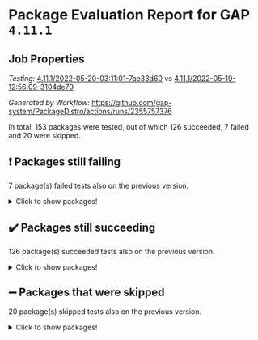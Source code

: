 # Package Evaluation Report for GAP `4.11.1`

## Job Properties

*Testing:* [4.11.1/2022-05-20-03:11:01-7ae33d60](https://github.com/gap-system/PackageDistro/blob/data/reports/4.11.1/2022-05-20-03:11:01-7ae33d60) vs [4.11.1/2022-05-19-12:56:09-3104de70](https://github.com/gap-system/PackageDistro/blob/data/reports/4.11.1/2022-05-19-12:56:09-3104de70)

*Generated by Workflow:* https://github.com/gap-system/PackageDistro/actions/runs/2355757376

In total, 153 packages were tested, out of which 126 succeeded, 7 failed and 20 were skipped.

## :exclamation: Packages still failing

7 package(s) failed tests also on the previous version.
<details><summary>Click to show packages!</summary>

- fining 1.4.1 [(failure)](https://github.com/gap-system/PackageDistro/runs/6518175767?check_suite_focus=true)
- francy 1.2.4 [(failure)](https://github.com/gap-system/PackageDistro/runs/6518176064?check_suite_focus=true)
- hap 1.39 [(failure)](https://github.com/gap-system/PackageDistro/runs/6518176546?check_suite_focus=true)
- normalizinterface 1.3.2 [(failure)](https://github.com/gap-system/PackageDistro/runs/6518177985?check_suite_focus=true)
- packagemanager 1.2 [(failure)](https://github.com/gap-system/PackageDistro/runs/6518178354?check_suite_focus=true)
- recog 1.3.2 [(failure)](https://github.com/gap-system/PackageDistro/runs/6518178928?check_suite_focus=true)
- semigroups 4.0.0 [(failure)](https://github.com/gap-system/PackageDistro/runs/6518179245?check_suite_focus=true)
</details>

## :heavy_check_mark: Packages still succeeding

126 package(s) succeeded tests also on the previous version.
<details><summary>Click to show packages!</summary>

- ace 5.4 [(success)](https://github.com/gap-system/PackageDistro/runs/6518173874?check_suite_focus=true)
- aclib 1.3.2 [(success)](https://github.com/gap-system/PackageDistro/runs/6518173953?check_suite_focus=true)
- agt 0.2 [(success)](https://github.com/gap-system/PackageDistro/runs/6518174032?check_suite_focus=true)
- alnuth 3.2.1 [(success)](https://github.com/gap-system/PackageDistro/runs/6518174109?check_suite_focus=true)
- anupq 3.2.6 [(success)](https://github.com/gap-system/PackageDistro/runs/6518174175?check_suite_focus=true)
- atlasrep 2.1.2 [(success)](https://github.com/gap-system/PackageDistro/runs/6518174228?check_suite_focus=true)
- autodoc 2022.03.10 [(success)](https://github.com/gap-system/PackageDistro/runs/6518174281?check_suite_focus=true)
- automata 1.15 [(success)](https://github.com/gap-system/PackageDistro/runs/6518174320?check_suite_focus=true)
- automgrp 1.3.2 [(success)](https://github.com/gap-system/PackageDistro/runs/6518174383?check_suite_focus=true)
- autpgrp 1.10.2 [(success)](https://github.com/gap-system/PackageDistro/runs/6518174430?check_suite_focus=true)
- cap 2022.05-07 [(success)](https://github.com/gap-system/PackageDistro/runs/6518174469?check_suite_focus=true)
- caratinterface 2.3.3 [(success)](https://github.com/gap-system/PackageDistro/runs/6518174510?check_suite_focus=true)
- cddinterface 2020.06.24 [(success)](https://github.com/gap-system/PackageDistro/runs/6518174542?check_suite_focus=true)
- circle 1.6.5 [(success)](https://github.com/gap-system/PackageDistro/runs/6518174575?check_suite_focus=true)
- classicpres 1.22 [(success)](https://github.com/gap-system/PackageDistro/runs/6518174624?check_suite_focus=true)
- cohomolo 1.6.10 [(success)](https://github.com/gap-system/PackageDistro/runs/6518174664?check_suite_focus=true)
- congruence 1.2.4 [(success)](https://github.com/gap-system/PackageDistro/runs/6518174689?check_suite_focus=true)
- corelg 1.56 [(success)](https://github.com/gap-system/PackageDistro/runs/6518174732?check_suite_focus=true)
- crime 1.6 [(success)](https://github.com/gap-system/PackageDistro/runs/6518174798?check_suite_focus=true)
- crisp 1.4.5 [(success)](https://github.com/gap-system/PackageDistro/runs/6518174845?check_suite_focus=true)
- crypting 0.10 [(success)](https://github.com/gap-system/PackageDistro/runs/6518174901?check_suite_focus=true)
- cryst 4.1.24 [(success)](https://github.com/gap-system/PackageDistro/runs/6518174952?check_suite_focus=true)
- crystcat 1.1.9 [(success)](https://github.com/gap-system/PackageDistro/runs/6518174992?check_suite_focus=true)
- ctbllib 1.3.4 [(success)](https://github.com/gap-system/PackageDistro/runs/6518175055?check_suite_focus=true)
- cubefree 1.19 [(success)](https://github.com/gap-system/PackageDistro/runs/6518175100?check_suite_focus=true)
- curlinterface 2.2.2 [(success)](https://github.com/gap-system/PackageDistro/runs/6518175150?check_suite_focus=true)
- cvec 2.7.5 [(success)](https://github.com/gap-system/PackageDistro/runs/6518175198?check_suite_focus=true)
- datastructures 0.2.7 [(success)](https://github.com/gap-system/PackageDistro/runs/6518175243?check_suite_focus=true)
- deepthought 1.0.5 [(success)](https://github.com/gap-system/PackageDistro/runs/6518175294?check_suite_focus=true)
- design 1.7 [(success)](https://github.com/gap-system/PackageDistro/runs/6518175364?check_suite_focus=true)
- difsets 2.3.1 [(success)](https://github.com/gap-system/PackageDistro/runs/6518175426?check_suite_focus=true)
- digraphs 1.5.2 [(success)](https://github.com/gap-system/PackageDistro/runs/6518175491?check_suite_focus=true)
- edim 1.3.5 [(success)](https://github.com/gap-system/PackageDistro/runs/6518175546?check_suite_focus=true)
- example 4.3.1 [(success)](https://github.com/gap-system/PackageDistro/runs/6518175602?check_suite_focus=true)
- factint 1.6.3 [(success)](https://github.com/gap-system/PackageDistro/runs/6518175635?check_suite_focus=true)
- ferret 1.0.7 [(success)](https://github.com/gap-system/PackageDistro/runs/6518175675?check_suite_focus=true)
- fga 1.4.0 [(success)](https://github.com/gap-system/PackageDistro/runs/6518175727?check_suite_focus=true)
- float 1.0.3 [(success)](https://github.com/gap-system/PackageDistro/runs/6518175814?check_suite_focus=true)
- format 1.4.3 [(success)](https://github.com/gap-system/PackageDistro/runs/6518175863?check_suite_focus=true)
- forms 1.2.7 [(success)](https://github.com/gap-system/PackageDistro/runs/6518175907?check_suite_focus=true)
- fplsa 1.2.5 [(success)](https://github.com/gap-system/PackageDistro/runs/6518175977?check_suite_focus=true)
- fr 2.4.8 [(success)](https://github.com/gap-system/PackageDistro/runs/6518176023?check_suite_focus=true)
- fwtree 1.3 [(success)](https://github.com/gap-system/PackageDistro/runs/6518176096?check_suite_focus=true)
- gbnp 1.0.5 [(success)](https://github.com/gap-system/PackageDistro/runs/6518176128?check_suite_focus=true)
- generalizedmorphismsforcap 2022.05-01 [(success)](https://github.com/gap-system/PackageDistro/runs/6518176166?check_suite_focus=true)
- genss 1.6.6 [(success)](https://github.com/gap-system/PackageDistro/runs/6518176208?check_suite_focus=true)
- gradedringforhomalg 2022.03-01 [(success)](https://github.com/gap-system/PackageDistro/runs/6518176242?check_suite_focus=true)
- grape 4.8.5 [(success)](https://github.com/gap-system/PackageDistro/runs/6518176293?check_suite_focus=true)
- groupoids 1.69 [(success)](https://github.com/gap-system/PackageDistro/runs/6518176351?check_suite_focus=true)
- grpconst 2.6.2 [(success)](https://github.com/gap-system/PackageDistro/runs/6518176405?check_suite_focus=true)
- guarana 0.96.3 [(success)](https://github.com/gap-system/PackageDistro/runs/6518176453?check_suite_focus=true)
- guava 3.16 [(success)](https://github.com/gap-system/PackageDistro/runs/6518176501?check_suite_focus=true)
- hapcryst 0.1.14 [(success)](https://github.com/gap-system/PackageDistro/runs/6518176583?check_suite_focus=true)
- hecke 1.5.3 [(success)](https://github.com/gap-system/PackageDistro/runs/6518176618?check_suite_focus=true)
- help 3.5 [(success)](https://github.com/gap-system/PackageDistro/runs/6518176662?check_suite_focus=true)
- idrel 2.43 [(success)](https://github.com/gap-system/PackageDistro/runs/6518176714?check_suite_focus=true)
- images 1.3.1 [(success)](https://github.com/gap-system/PackageDistro/runs/6518176766?check_suite_focus=true)
- intpic 0.2.4 [(success)](https://github.com/gap-system/PackageDistro/runs/6518176817?check_suite_focus=true)
- io 4.7.2 [(success)](https://github.com/gap-system/PackageDistro/runs/6518176861?check_suite_focus=true)
- irredsol 1.4.3 [(success)](https://github.com/gap-system/PackageDistro/runs/6518176914?check_suite_focus=true)
- json 2.1.0 [(success)](https://github.com/gap-system/PackageDistro/runs/6518176945?check_suite_focus=true)
- jupyterkernel 1.4.1 [(success)](https://github.com/gap-system/PackageDistro/runs/6518176995?check_suite_focus=true)
- jupyterviz 1.5.1 [(success)](https://github.com/gap-system/PackageDistro/runs/6518177048?check_suite_focus=true)
- kan 1.34 [(success)](https://github.com/gap-system/PackageDistro/runs/6518177102?check_suite_focus=true)
- kbmag 1.5.9 [(success)](https://github.com/gap-system/PackageDistro/runs/6518177162?check_suite_focus=true)
- laguna 3.9.5 [(success)](https://github.com/gap-system/PackageDistro/runs/6518177209?check_suite_focus=true)
- liealgdb 2.2.1 [(success)](https://github.com/gap-system/PackageDistro/runs/6518177256?check_suite_focus=true)
- liepring 2.6 [(success)](https://github.com/gap-system/PackageDistro/runs/6518177313?check_suite_focus=true)
- liering 2.4.2 [(success)](https://github.com/gap-system/PackageDistro/runs/6518177355?check_suite_focus=true)
- linearalgebraforcap 2022.05-03 [(success)](https://github.com/gap-system/PackageDistro/runs/6518177407?check_suite_focus=true)
- loops 3.4.1 [(success)](https://github.com/gap-system/PackageDistro/runs/6518177447?check_suite_focus=true)
- lpres 1.0.3 [(success)](https://github.com/gap-system/PackageDistro/runs/6518177483?check_suite_focus=true)
- majoranaalgebras 1.4 [(success)](https://github.com/gap-system/PackageDistro/runs/6518177523?check_suite_focus=true)
- mapclass 1.4.5 [(success)](https://github.com/gap-system/PackageDistro/runs/6518177549?check_suite_focus=true)
- matgrp 0.64 [(success)](https://github.com/gap-system/PackageDistro/runs/6518177578?check_suite_focus=true)
- modisom 2.5.2 [(success)](https://github.com/gap-system/PackageDistro/runs/6518177614?check_suite_focus=true)
- modulepresentationsforcap 2022.05-02 [(success)](https://github.com/gap-system/PackageDistro/runs/6518177651?check_suite_focus=true)
- monoidalcategories 2022.05-03 [(success)](https://github.com/gap-system/PackageDistro/runs/6518177682?check_suite_focus=true)
- nconvex 2020.11-04 [(success)](https://github.com/gap-system/PackageDistro/runs/6518177737?check_suite_focus=true)
- nilmat 1.4.1 [(success)](https://github.com/gap-system/PackageDistro/runs/6518177805?check_suite_focus=true)
- nock 1.5 [(success)](https://github.com/gap-system/PackageDistro/runs/6518177923?check_suite_focus=true)
- nq 2.5.8 [(success)](https://github.com/gap-system/PackageDistro/runs/6518178068?check_suite_focus=true)
- numericalsgps 1.3.0 [(success)](https://github.com/gap-system/PackageDistro/runs/6518178162?check_suite_focus=true)
- openmath 11.5.1 [(success)](https://github.com/gap-system/PackageDistro/runs/6518178243?check_suite_focus=true)
- orb 4.8.4 [(success)](https://github.com/gap-system/PackageDistro/runs/6518178309?check_suite_focus=true)
- patternclass 2.4.2 [(success)](https://github.com/gap-system/PackageDistro/runs/6518178386?check_suite_focus=true)
- permut 2.0.4 [(success)](https://github.com/gap-system/PackageDistro/runs/6518178425?check_suite_focus=true)
- polenta 1.3.10 [(success)](https://github.com/gap-system/PackageDistro/runs/6518178482?check_suite_focus=true)
- polymaking 0.8.6 [(success)](https://github.com/gap-system/PackageDistro/runs/6518178520?check_suite_focus=true)
- primgrp 3.4.2 [(success)](https://github.com/gap-system/PackageDistro/runs/6518178569?check_suite_focus=true)
- profiling 2.5.0 [(success)](https://github.com/gap-system/PackageDistro/runs/6518178603?check_suite_focus=true)
- qpa 1.33 [(success)](https://github.com/gap-system/PackageDistro/runs/6518178647?check_suite_focus=true)
- quagroup 1.8.3 [(success)](https://github.com/gap-system/PackageDistro/runs/6518178699?check_suite_focus=true)
- radiroot 2.9 [(success)](https://github.com/gap-system/PackageDistro/runs/6518178757?check_suite_focus=true)
- rcwa 4.6.4 [(success)](https://github.com/gap-system/PackageDistro/runs/6518178796?check_suite_focus=true)
- rds 1.8 [(success)](https://github.com/gap-system/PackageDistro/runs/6518178856?check_suite_focus=true)
- repndecomp 1.2.1 [(success)](https://github.com/gap-system/PackageDistro/runs/6518178997?check_suite_focus=true)
- repsn 3.1.0 [(success)](https://github.com/gap-system/PackageDistro/runs/6518179050?check_suite_focus=true)
- resclasses 4.7.2 [(success)](https://github.com/gap-system/PackageDistro/runs/6518179117?check_suite_focus=true)
- scscp 2.3.1 [(success)](https://github.com/gap-system/PackageDistro/runs/6518179188?check_suite_focus=true)
- sglppow 2.2 [(success)](https://github.com/gap-system/PackageDistro/runs/6518179317?check_suite_focus=true)
- sgpviz 0.999.5 [(success)](https://github.com/gap-system/PackageDistro/runs/6518179376?check_suite_focus=true)
- simpcomp 2.1.14 [(success)](https://github.com/gap-system/PackageDistro/runs/6518179430?check_suite_focus=true)
- singular 2020.12.18 [(success)](https://github.com/gap-system/PackageDistro/runs/6518179473?check_suite_focus=true)
- sla 1.5.3 [(success)](https://github.com/gap-system/PackageDistro/runs/6518179541?check_suite_focus=true)
- smallgrp 1.5 [(success)](https://github.com/gap-system/PackageDistro/runs/6518179612?check_suite_focus=true)
- smallsemi 0.6.13 [(success)](https://github.com/gap-system/PackageDistro/runs/6518179666?check_suite_focus=true)
- sonata 2.9.4 [(success)](https://github.com/gap-system/PackageDistro/runs/6518179733?check_suite_focus=true)
- sophus 1.25 [(success)](https://github.com/gap-system/PackageDistro/runs/6518179785?check_suite_focus=true)
- spinsym 1.5.2 [(success)](https://github.com/gap-system/PackageDistro/runs/6518179850?check_suite_focus=true)
- symbcompcc 1.3.2 [(success)](https://github.com/gap-system/PackageDistro/runs/6518179902?check_suite_focus=true)
- thelma 1.3 [(success)](https://github.com/gap-system/PackageDistro/runs/6518179976?check_suite_focus=true)
- tomlib 1.2.9 [(success)](https://github.com/gap-system/PackageDistro/runs/6518180044?check_suite_focus=true)
- toric 1.9.5 [(success)](https://github.com/gap-system/PackageDistro/runs/6518180092?check_suite_focus=true)
- transgrp 3.6.2 [(success)](https://github.com/gap-system/PackageDistro/runs/6518180130?check_suite_focus=true)
- ugaly 4.0.2 [(success)](https://github.com/gap-system/PackageDistro/runs/6518180175?check_suite_focus=true)
- unipot 1.5 [(success)](https://github.com/gap-system/PackageDistro/runs/6518180218?check_suite_focus=true)
- unitlib 4.1.0 [(success)](https://github.com/gap-system/PackageDistro/runs/6518180259?check_suite_focus=true)
- utils 0.72 [(success)](https://github.com/gap-system/PackageDistro/runs/6518180308?check_suite_focus=true)
- uuid 0.7 [(success)](https://github.com/gap-system/PackageDistro/runs/6518180351?check_suite_focus=true)
- walrus 0.9991 [(success)](https://github.com/gap-system/PackageDistro/runs/6518180393?check_suite_focus=true)
- wedderga 4.10.2 [(success)](https://github.com/gap-system/PackageDistro/runs/6518180445?check_suite_focus=true)
- xmod 2.88 [(success)](https://github.com/gap-system/PackageDistro/runs/6518180511?check_suite_focus=true)
- xmodalg 1.22 [(success)](https://github.com/gap-system/PackageDistro/runs/6518180549?check_suite_focus=true)
- yangbaxter 0.10.0 [(success)](https://github.com/gap-system/PackageDistro/runs/6518180588?check_suite_focus=true)
- zeromqinterface 0.13 [(success)](https://github.com/gap-system/PackageDistro/runs/6518180637?check_suite_focus=true)
</details>

## :heavy_minus_sign: Packages that were skipped

20 package(s) skipped tests also on the previous version.
<details><summary>Click to show packages!</summary>

- 4ti2interface 2022.03-01 [(skipped)](https://github.com/gap-system/PackageDistro/runs/6518098743?check_suite_focus=true)
- browse 1.8.14 [(skipped)](https://github.com/gap-system/PackageDistro/runs/6518098743?check_suite_focus=true)
- examplesforhomalg 2022.03-01 [(skipped)](https://github.com/gap-system/PackageDistro/runs/6518098743?check_suite_focus=true)
- gapdoc 1.6.5 [(skipped)](https://github.com/gap-system/PackageDistro/runs/6518098743?check_suite_focus=true)
- gauss 2022.03-01 [(skipped)](https://github.com/gap-system/PackageDistro/runs/6518098743?check_suite_focus=true)
- gaussforhomalg 2022.03-01 [(skipped)](https://github.com/gap-system/PackageDistro/runs/6518098743?check_suite_focus=true)
- gradedmodules 2022.03-01 [(skipped)](https://github.com/gap-system/PackageDistro/runs/6518098743?check_suite_focus=true)
- homalg 2022.03-01 [(skipped)](https://github.com/gap-system/PackageDistro/runs/6518098743?check_suite_focus=true)
- homalgtocas 2022.03-01 [(skipped)](https://github.com/gap-system/PackageDistro/runs/6518098743?check_suite_focus=true)
- io_forhomalg 2022.03-01 [(skipped)](https://github.com/gap-system/PackageDistro/runs/6518098743?check_suite_focus=true)
- itc 1.5.1 [(skipped)](https://github.com/gap-system/PackageDistro/runs/6518098743?check_suite_focus=true)
- localizeringforhomalg 2022.03-01 [(skipped)](https://github.com/gap-system/PackageDistro/runs/6518098743?check_suite_focus=true)
- matricesforhomalg 2022.04-01 [(skipped)](https://github.com/gap-system/PackageDistro/runs/6518098743?check_suite_focus=true)
- modules 2022.03-01 [(skipped)](https://github.com/gap-system/PackageDistro/runs/6518098743?check_suite_focus=true)
- polycyclic 2.16 [(skipped)](https://github.com/gap-system/PackageDistro/runs/6518098743?check_suite_focus=true)
- ringsforhomalg 2022.04-01 [(skipped)](https://github.com/gap-system/PackageDistro/runs/6518098743?check_suite_focus=true)
- sco 2022.03-01 [(skipped)](https://github.com/gap-system/PackageDistro/runs/6518098743?check_suite_focus=true)
- toolsforhomalg 2022.04-03 [(skipped)](https://github.com/gap-system/PackageDistro/runs/6518098743?check_suite_focus=true)
- toricvarieties 2022.03.23 [(skipped)](https://github.com/gap-system/PackageDistro/runs/6518098743?check_suite_focus=true)
- xgap 4.31 [(skipped)](https://github.com/gap-system/PackageDistro/runs/6518098743?check_suite_focus=true)
</details>

